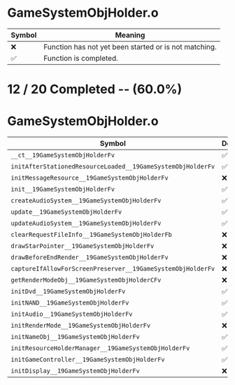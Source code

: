 # GameSystemObjHolder.o
| Symbol | Meaning 
| ------------- | ------------- 
| :x: | Function has not yet been started or is not matching. 
| :white_check_mark: | Function is completed. 


# 12 / 20 Completed -- (60.0%)
# GameSystemObjHolder.o
| Symbol | Decompiled? |
| ------------- | ------------- |
| `__ct__19GameSystemObjHolderFv` | :white_check_mark: |
| `initAfterStationedResourceLoaded__19GameSystemObjHolderFv` | :white_check_mark: |
| `initMessageResource__19GameSystemObjHolderFv` | :x: |
| `init__19GameSystemObjHolderFv` | :white_check_mark: |
| `createAudioSystem__19GameSystemObjHolderFv` | :white_check_mark: |
| `update__19GameSystemObjHolderFv` | :white_check_mark: |
| `updateAudioSystem__19GameSystemObjHolderFv` | :white_check_mark: |
| `clearRequestFileInfo__19GameSystemObjHolderFb` | :x: |
| `drawStarPointer__19GameSystemObjHolderFv` | :x: |
| `drawBeforeEndRender__19GameSystemObjHolderFv` | :x: |
| `captureIfAllowForScreenPreserver__19GameSystemObjHolderFv` | :x: |
| `getRenderModeObj__19GameSystemObjHolderCFv` | :x: |
| `initDvd__19GameSystemObjHolderFv` | :white_check_mark: |
| `initNAND__19GameSystemObjHolderFv` | :white_check_mark: |
| `initAudio__19GameSystemObjHolderFv` | :white_check_mark: |
| `initRenderMode__19GameSystemObjHolderFv` | :x: |
| `initNameObj__19GameSystemObjHolderFv` | :white_check_mark: |
| `initResourceHolderManager__19GameSystemObjHolderFv` | :white_check_mark: |
| `initGameController__19GameSystemObjHolderFv` | :white_check_mark: |
| `initDisplay__19GameSystemObjHolderFv` | :x: |
